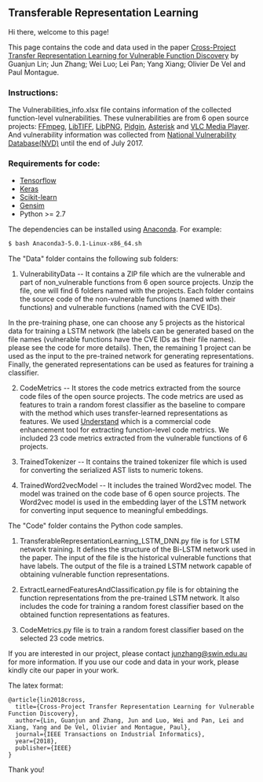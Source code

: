 ## Transferable Representation Learning

Hi there, welcome to this page!

This page contains the code and data used in the paper [Cross-Project Transfer Representation Learning for Vulnerable Function Discovery](https://ieeexplore.ieee.org/abstract/document/8329207/) by Guanjun Lin; Jun Zhang; Wei Luo; Lei Pan; Yang Xiang; Olivier De Vel and Paul Montague.

### Instructions:

The Vulnerabilities_info.xlsx file contains information of the collected function-level vulnerabilities. These vulnerabilities are from 6 open source projects: [FFmpeg](https://github.com/FFmpeg/FFmpeg), [LibTIFF](https://github.com/vadz/libtiff), [LibPNG](https://github.com/glennrp/libpng), [Pidgin](https://pidgin.im/), [Asterisk](https://www.asterisk.org/get-started) and [VLC Media Player](https://www.videolan.org/vlc/index.html). And vulnerability information was collected from [National Vulnerability Database(NVD)](https://nvd.nist.gov/) until the end of July 2017.

### Requirements for code:

 * [Tensorflow](https://www.tensorflow.org/)
 * [Keras](https://github.com/fchollet/keras/tree/master/keras)
 * [Scikit-learn](http://scikit-learn.org/stable/)
 * [Gensim](https://radimrehurek.com/gensim/)
 * Python >= 2.7

The dependencies can be installed using [Anaconda](https://www.anaconda.com/download/). For example:

```bash
$ bash Anaconda3-5.0.1-Linux-x86_64.sh
```

The "Data" folder contains the following sub folders:
1) VulnerabilityData -- It contains a ZIP file which are the vulnerable and part of non_vulnerable functions from 6 open source projects. Unzip the file, one will find 6 folders named with the projects. Each folder contains the source code of the non-vulnerable functions (named with their functions) and vulnerable functions (named with the CVE IDs). 

In the pre-training phase, one can choose any 5 projects as the historical data for training a LSTM network (the labels can be generated based on the file names (vulnerable functions have the CVE IDs as their file names). please see the code for more details). Then, the remaining 1 project can be used as the input to the pre-trained network for generating representations. Finally, the generated representations can be used as features for training a classifier. 

2) CodeMetrics -- It stores the code metrics extracted from the source code files of the open source projects. The code metrics are used as features to train a random forest classifier as the baseline to compare with the method which uses transfer-learned representations as features. We used [Understand](https://scitools.com/) which is a commercial code enhancement tool for extracting function-level code metrics. We included 23 code metrics extracted from the vulnerable functions of 6 projects.
 
3) TrainedTokenizer -- It contains the trained tokenizer file which is used for converting the serialized AST lists to numeric tokens.

4) TrainedWord2vecModel -- It includes the trained Word2vec model. The model was trained on the code base of 6 open source projects. The Word2vec model is used in the embedding layer of the LSTM network for converting input sequence to meaningful embeddings.

The "Code" folder contains the Python code samples. 
1) TransferableRepresentationLearning_LSTM_DNN.py file is for LSTM network training. It defines the structure of the Bi-LSTM network used in the paper. The input of the file is the historical vulnerable functions that have labels. The output of the file is a trained LSTM network capable of obtaining vulnerable function representations. 

2) ExtractLearnedFeaturesAndClassification.py file is for obtaining the function representations from the pre-trained LSTM network. It also includes the code for training a random forest classifier based on the obtained function representations as features.

3) CodeMetrics.py file is to train a random forest classifier based on the selected 23 code metrics.

If you are interested in our project, please contact junzhang@swin.edu.au for more information. If you use our code and data in your work, please kindly cite our paper in your work. 

The latex format:

```
@article{lin2018cross,
  title={Cross-Project Transfer Representation Learning for Vulnerable Function Discovery},
  author={Lin, Guanjun and Zhang, Jun and Luo, Wei and Pan, Lei and Xiang, Yang and De Vel, Olivier and Montague, Paul},
  journal={IEEE Transactions on Industrial Informatics},
  year={2018},
  publisher={IEEE}
}
```

Thank you!
